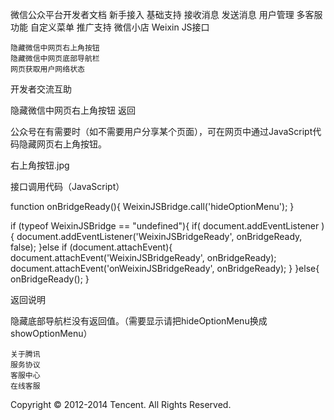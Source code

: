 
微信公众平台开发者文档
新手接入
基础支持
接收消息
发送消息
用户管理
多客服功能
自定义菜单
推广支持
微信小店
Weixin JS接口

    隐藏微信中网页右上角按钮
    隐藏微信中网页底部导航栏
    网页获取用户网络状态

开发者交流互助

隐藏微信中网页右上角按钮
返回

公众号在有需要时（如不需要用户分享某个页面），可在网页中通过JavaScript代码隐藏网页右上角按钮。

右上角按钮.jpg

接口调用代码（JavaScript）

function onBridgeReady(){
 WeixinJSBridge.call('hideOptionMenu');
}

if (typeof WeixinJSBridge == "undefined"){
    if( document.addEventListener ){
        document.addEventListener('WeixinJSBridgeReady', onBridgeReady, false);
    }else if (document.attachEvent){
        document.attachEvent('WeixinJSBridgeReady', onBridgeReady); 
        document.attachEvent('onWeixinJSBridgeReady', onBridgeReady);
    }
}else{
    onBridgeReady();
}

返回说明

隐藏底部导航栏没有返回值。（需要显示请把hideOptionMenu换成showOptionMenu）

    关于腾讯
    服务协议
    客服中心
    在线客服

Copyright © 2012-2014 Tencent. All Rights Reserved.

